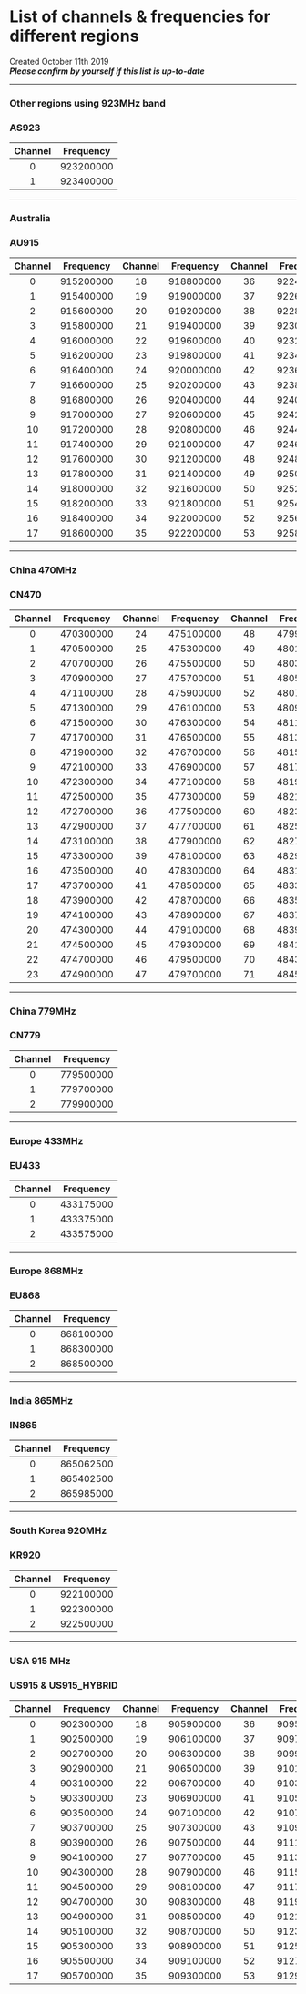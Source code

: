 # List of channels & frequencies for different regions
Created October 11th 2019    
__*Please confirm by yourself if this list is up-to-date*__

---
### Other regions using 923MHz band    
### AS923

| Channel | Frequency |
| :---: | :---: |
| 0 | 923200000 |   
| 1 | 923400000 |
---
### Australia
### AU915

| Channel | Frequency | Channel | Frequency | Channel | Frequency | Channel | Frequency |
| :-----: | :-------: | :-----: | :-------: | :-----: | :-------: | :-----: | :-------: |
| 0 | 915200000 | 18 | 918800000 | 36 | 922400000 | 54 | 926000000 |
| 1 | 915400000 | 19 | 919000000 | 37 | 922600000 | 55 | 926200000 |
| 2 | 915600000 | 20 | 919200000 | 38 | 922800000 | 56 | 926400000 |
| 3 | 915800000 | 21 | 919400000 | 39 | 923000000 | 57 | 926600000 |
| 4 | 916000000 | 22 | 919600000 | 40 | 923200000 | 58 | 926800000 |
| 5 | 916200000 | 23 | 919800000 | 41 | 923400000 | 59 | 927000000 |
| 6 | 916400000 | 24 | 920000000 | 42 | 923600000 | 60 | 927200000 |
| 7 | 916600000 | 25 | 920200000 | 43 | 923800000 | 61 | 927400000 |
| 8 | 916800000 | 26 | 920400000 | 44 | 924000000 | 62 | 927600000 |
| 9 | 917000000 | 27 | 920600000 | 45 | 924200000 | 63 | 927800000 |
| 10 | 917200000 | 28 | 920800000 | 46 | 924400000 | 64 | 915900000 |
| 11 | 917400000 | 29 | 921000000 | 47 | 924600000 | 65 | 917500000 |
| 12 | 917600000 | 30 | 921200000 | 48 | 924800000 | 66 | 919100000 |
| 13 | 917800000 | 31 | 921400000 | 49 | 925000000 | 67 | 920700000 |
| 14 | 918000000 | 32 | 921600000 | 50 | 925200000 | 68 | 922300000 |
| 15 | 918200000 | 33 | 921800000 | 51 | 925400000 | 69 | 923900000 |
| 16 | 918400000 | 34 | 922000000 | 52 | 925600000 | 70 | 925500000 |
| 17 | 918600000 | 35 | 922200000 | 53 | 925800000 | 71 | 927100000 |
---
### China 470MHz
### CN470

| Channel | Frequency | Channel | Frequency | Channel | Frequency | Channel | Frequency |
| :-----: | :-------: | :-----: | :-------: | :-----: | :-------: | :-----: | :-------: |
| 0 | 470300000 | 24 | 475100000 | 48 | 479900000 | 72 | 484700000 |
| 1 | 470500000 | 25 | 475300000 | 49 | 480100000 | 73 | 484900000 |
| 2 | 470700000 | 26 | 475500000 | 50 | 480300000 | 74 | 485100000 |
| 3 | 470900000 | 27 | 475700000 | 51 | 480500000 | 75 | 485300000 |
| 4 | 471100000 | 28 | 475900000 | 52 | 480700000 | 76 | 485500000 |
| 5 | 471300000 | 29 | 476100000 | 53 | 480900000 | 77 | 485700000 |
| 6 | 471500000 | 30 | 476300000 | 54 | 481100000 | 78 | 485900000 |
| 7 | 471700000 | 31 | 476500000 | 55 | 481300000 | 79 | 486100000 |
| 8 | 471900000 | 32 | 476700000 | 56 | 481500000 | 80 | 486300000 |
| 9 | 472100000 | 33 | 476900000 | 57 | 481700000 | 81 | 486500000 |
| 10 | 472300000 | 34 | 477100000 | 58 | 481900000 | 82 | 486700000 |
| 11 | 472500000 | 35 | 477300000 | 59 | 482100000 | 83 | 486900000 |
| 12 | 472700000 | 36 | 477500000 | 60 | 482300000 | 84 | 487100000 |
| 13 | 472900000 | 37 | 477700000 | 61 | 482500000 | 85 | 487300000 |
| 14 | 473100000 | 38 | 477900000 | 62 | 482700000 | 86 | 487500000 |
| 15 | 473300000 | 39 | 478100000 | 63 | 482900000 | 87 | 487700000 |
| 16 | 473500000 | 40 | 478300000 | 64 | 483100000 | 88 | 487900000 |
| 17 | 473700000 | 41 | 478500000 | 65 | 483300000 | 89 | 488100000 |
| 18 | 473900000 | 42 | 478700000 | 66 | 483500000 | 90 | 488300000 |
| 19 | 474100000 | 43 | 478900000 | 67 | 483700000 | 91 | 488500000 |
| 20 | 474300000 | 44 | 479100000 | 68 | 483900000 | 92 | 488700000 |
| 21 | 474500000 | 45 | 479300000 | 69 | 484100000 | 93 | 488900000 |
| 22 | 474700000 | 46 | 479500000 | 70 | 484300000 | 94 | 489100000 |
| 23 | 474900000 | 47 | 479700000 | 71 | 484500000 | 95 | 489300000 |
---
### China 779MHz
### CN779

| Channel | Frequency |
| :---: | :---: |
| 0 | 779500000 |
| 1 | 779700000 |
| 2 | 779900000 |
---
### Europe 433MHz
### EU433

| Channel | Frequency |
| :---: | :---: |
| 0 | 433175000 |
| 1 | 433375000 |
| 2 | 433575000 |
---
### Europe 868MHz
### EU868

| Channel | Frequency |
| :---: | :---: |
| 0 | 868100000 |
| 1 | 868300000 |
| 2 | 868500000 |
---
### India 865MHz
### IN865

| Channel | Frequency |
| :---: | :---: |
| 0 | 865062500 |
| 1 | 865402500 |
| 2 | 865985000 |
---
### South Korea 920MHz
### KR920

| Channel | Frequency |
| :---: | :---: |
| 0 | 922100000 |
| 1 | 922300000 |
| 2 | 922500000 |
---
### USA 915 MHz
### US915 & US915_HYBRID

| Channel | Frequency | Channel | Frequency | Channel | Frequency | Channel | Frequency |
| :-----: | :-------: | :-----: | :-------: | :-----: | :-------: | :-----: | :-------: |
| 0 | 902300000 | 18 | 905900000 | 36 | 909500000 | 54 | 913100000 |
| 1 | 902500000 | 19 | 906100000 | 37 | 909700000 | 55 | 913300000 |
| 2 | 902700000 | 20 | 906300000 | 38 | 909900000 | 56 | 913500000 |
| 3 | 902900000 | 21 | 906500000 | 39 | 910100000 | 57 | 913700000 |
| 4 | 903100000 | 22 | 906700000 | 40 | 910300000 | 58 | 913900000 |
| 5 | 903300000 | 23 | 906900000 | 41 | 910500000 | 59 | 914100000 |
| 6 | 903500000 | 24 | 907100000 | 42 | 910700000 | 60 | 914300000 |
| 7 | 903700000 | 25 | 907300000 | 43 | 910900000 | 61 | 914500000 |
| 8 | 903900000 | 26 | 907500000 | 44 | 911100000 | 62 | 914700000 |
| 9 | 904100000 | 27 | 907700000 | 45 | 911300000 | 63 | 914900000 |
| 10 | 904300000 | 28 | 907900000 | 46 | 911500000 | 64 | 903000000 |
| 11 | 904500000 | 29 | 908100000 | 47 | 911700000 | 65 | 904600000 |
| 12 | 904700000 | 30 | 908300000 | 48 | 911900000 | 66 | 906200000 |
| 13 | 904900000 | 31 | 908500000 | 49 | 912100000 | 67 | 907800000 |
| 14 | 905100000 | 32 | 908700000 | 50 | 912300000 | 68 | 909400000 |
| 15 | 905300000 | 33 | 908900000 | 51 | 912500000 | 69 | 911000000 |
| 16 | 905500000 | 34 | 909100000 | 52 | 912700000 | 70 | 912600000 |
| 17 | 905700000 | 35 | 909300000 | 53 | 912900000 | 71 | 914200000 |

